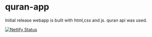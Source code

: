# quran-app

Initial release
webapp is built with html,css and js. quran api was used.

[![Netlify Status](https://api.netlify.com/api/v1/badges/39a90d35-b8b0-4ffb-b474-3a01a9afb51b/deploy-status)](https://app.netlify.com/sites/blissful-bell-f6fb29/deploys)
